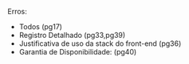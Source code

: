Erros:
- Todos (pg17)
- Registro Detalhado (pg33,pg39)
- Justificativa de uso da stack do front-end (pg36)
- Garantia de Disponibilidade: (pg40)
